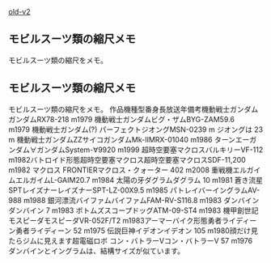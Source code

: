 [old-v2](ig100606-orig.html)

## モビルスーツ類の縮尺メモ

モビルスーツ類の縮尺をメモ。

## モビルスーツ類の縮尺メモ

モビルスーツ類の縮尺をメモ。
作品機種型番身長放送年備考機動戦士ガンダムガンダムRX78-218 m1979 機動戦士ガンダムビグ・ザムBYG-ZAM59.6 m1979 機動戦士ガンダム(?) パーフェクトジオングMSN-0239 m ジオングは 23 m 機動戦士ガンダムZZサイコガンダムMk-IIMRX-01040 m1986 ターンエーガンダム∀ガンダムSystem-∀9920 m1999 超時空要塞マクロスバルキリーVF-112 m1982バトロイド形態超時空要塞マクロス超時空要塞マクロスSDF-11,200 m1982 マクロス FRONTIERマクロス・クォーター 402 m2008 重戦機エルガイムエルガイムL-GAIM20.7 m1984 太陽の牙ダグラムダグラム 10 m1981 蒼き流星SPTレイズナーレイズナーSPT-LZ-00X9.5 m1985 パトレイバーイングラムAV-988 m1988 銀河漂流バイファムバイファムFAM-RV-S116.8 m1983 ダンバインダンバイン 7 m1983 ボトムズスコープドッグATM-09-ST4 m1983 機甲創世記モスピーダモスピーダVR-052F/T2 m1983アーマーバイク形態勇者ライディーン勇者ライディーン 52 m1975 伝説巨神イデオンイデオン 105 m1980顔だけ見たらジムに見えます超電磁ロボ コン・バトラーVコン・バトラーV 57 m1976 
ダンバインとイングラムは、結構サイズが似ています。